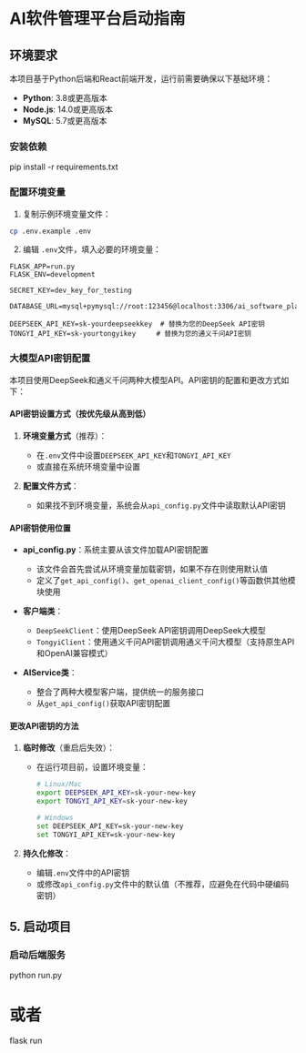 # AI软件管理平台启动指南

## 环境要求

本项目基于Python后端和React前端开发，运行前需要确保以下基础环境：

- **Python**: 3.8或更高版本
- **Node.js**: 14.0或更高版本
- **MySQL**: 5.7或更高版本

### 安装依赖

pip install -r requirements.txt

### 配置环境变量

1. 复制示例环境变量文件：

```bash
cp .env.example .env
```

2. 编辑 `.env`文件，填入必要的环境变量：

```
FLASK_APP=run.py
FLASK_ENV=development

SECRET_KEY=dev_key_for_testing

DATABASE_URL=mysql+pymysql://root:123456@localhost:3306/ai_software_platform

DEEPSEEK_API_KEY=sk-yourdeepseekkey  # 替换为您的DeepSeek API密钥
TONGYI_API_KEY=sk-yourtongyikey     # 替换为您的通义千问API密钥

```

### 大模型API密钥配置

本项目使用DeepSeek和通义千问两种大模型API。API密钥的配置和更改方式如下：

#### API密钥设置方式（按优先级从高到低）

1. **环境变量方式**（推荐）：
   - 在`.env`文件中设置`DEEPSEEK_API_KEY`和`TONGYI_API_KEY`
   - 或直接在系统环境变量中设置

2. **配置文件方式**：
   - 如果找不到环境变量，系统会从`api_config.py`文件中读取默认API密钥

#### API密钥使用位置

- **api_config.py**：系统主要从该文件加载API密钥配置
  - 该文件会首先尝试从环境变量加载密钥，如果不存在则使用默认值
  - 定义了`get_api_config()`、`get_openai_client_config()`等函数供其他模块使用

- **客户端类**：
  - `DeepSeekClient`：使用DeepSeek API密钥调用DeepSeek大模型
  - `TongyiClient`：使用通义千问API密钥调用通义千问大模型（支持原生API和OpenAI兼容模式）

- **AIService类**：
  - 整合了两种大模型客户端，提供统一的服务接口
  - 从`get_api_config()`获取API密钥配置

#### 更改API密钥的方法

1. **临时修改**（重启后失效）：
   - 在运行项目前，设置环境变量：
     ```bash
     # Linux/Mac
     export DEEPSEEK_API_KEY=sk-your-new-key
     export TONGYI_API_KEY=sk-your-new-key
     
     # Windows
     set DEEPSEEK_API_KEY=sk-your-new-key
     set TONGYI_API_KEY=sk-your-new-key
     ```

2. **持久化修改**：
   - 编辑`.env`文件中的API密钥
   - 或修改`api_config.py`文件中的默认值（不推荐，应避免在代码中硬编码密钥）

## 5. 启动项目

### 启动后端服务

python run.py

# 或者

flask run
